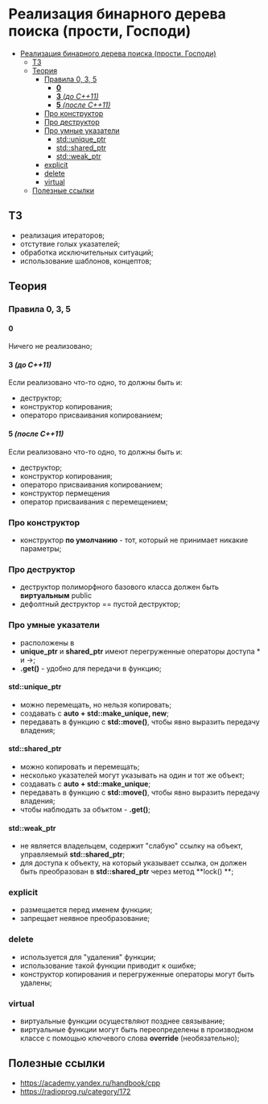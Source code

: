 # Реализация бинарного дерева поиска (прости, Господи)

- [Реализация бинарного дерева поиска (прости, Господи)](#реализация-бинарного-дерева-поиска-прости-господи)
  - [ТЗ](#тз)
  - [Теория](#теория)
    - [Правила 0, 3, 5](#правила-0-3-5)
      - [**0**](#0)
      - [**3** *(до С++11)*](#3-до-с11)
      - [**5** *(после С++11)*](#5-после-с11)
    - [Про конструктор](#про-конструктор)
    - [Про деструктор](#про-деструктор)
    - [Про умные указатели](#про-умные-указатели)
      - [std::unique\_ptr](#stdunique_ptr)
      - [std::shared\_ptr](#stdshared_ptr)
      - [std::weak\_ptr](#stdweak_ptr)
    - [explicit](#explicit)
    - [delete](#delete)
    - [virtual](#virtual)
  - [Полезные ссылки](#полезные-ссылки)

## ТЗ
- реализация итераторов;
- отстутвие голых указателей;
- обработка исключительных ситуаций;
- использование шаблонов, концептов;

## Теория

### Правила 0, 3, 5

#### **0**
Ничего не реализовано;
  
#### **3** *(до С++11)* 
Если реализовано что-то одно, то должны быть и: 
- деструктор;
- конструктор копирования;
- операторо присваивания копированием;

#### **5** *(после С++11)* 
Если реализовано что-то одно, то должны быть и:
- деструктор;
- конструктор копирования;
- операторо присваивания копированием;
- конструктор пермещения
- оператор присваивания с перемещением;

### Про конструктор
- конструктор **по умолчанию** - тот, который не принимает никакие параметры;

### Про деструктор
- деструктор полиморфного базового класса должен быть **виртуальным** public
- дефолтный деструктор == пустой деструктор;

### Про умные указатели
- расположены в <memory>
- **unique_ptr** и **shared_ptr** имеют перегруженные операторы доступа * и ->;
- **.get()** - удобно для передачи в функцию;
  
#### std::unique_ptr
- можно перемещать, но нельзя копировать;
- создавать с **auto + std::make_unique, new**;
- передавать в функцию с **std::move()**, чтобы явно выразить передачу владения;

#### std::shared_ptr
- можно копировать и перемещать;
- несколько указателей могут указывать на один и тот же объект;
- создавать с **auto + std::make_unique**;
- передавать в функцию с **std::move()**, чтобы явно выразить передачу владения;
- чтобы наблюдать за объктом - **.get()**;
  
#### std::weak_ptr
- не является владельцем, содержит "слабую" ссылку на объект, управляемый **std::shared_ptr**;
- для доступа к объекту, на который указывает ссылка, он должен быть преобразован в **std::shared_ptr** через метод **lock()
**;

### explicit
- размещается перед именем функции;
- запрещает неявное преобразование;

### delete
- используется для "удаления" функции;
- использование такой функции приводит к ошибке;
- конструктор копирования и перегруженные операторы могут быть удалены;

### virtual
- виртуальные функции осуществляют позднее связывание;
- виртуальные функции могут быть переопределены в производном классе с помощью ключевого слова **override** (необязательно);

## Полезные ссылки
- https://academy.yandex.ru/handbook/cpp
- https://radioprog.ru/category/172
